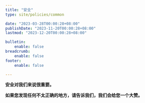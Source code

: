 ```yaml
---
title: "安全"
type: site/policies/common

date: "2023-03-28T00:00:28+08:00"
publishDate: "2023-11-20T00:00:28+08:00"
lastmod: "2023-12-20T00:00:28+08:00"

bulletin:
    enable: false
breadcrumb:
    enable: false
footer:
    enable: false

---
```


**安全对我们来说很重要。**

**如果您发现任何不太正确的地方，请告诉我们，我们会给您一个大赞。**
